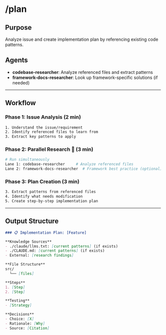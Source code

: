 # /plan 

## Purpose
Analyze issue and create implementation plan by referencing existing code patterns.

## Agents
- **codebase-researcher**: Analyze referenced files and extract patterns
- **framework-docs-researcher**: Look up framework-specific solutions (if needed)

---

## Workflow

### Phase 1: Issue Analysis (2 min)
```bash
1. Understand the issue/requirement
2. Identify referenced files to learn from
3. Extract key patterns to apply
```

### Phase 2: Parallel Research 🔀 (3 min)
```bash
# Run simultaneously
Lane 1: codebase-researcher     # Analyze referenced files
Lane 2: framework-docs-researcher  # Framework best practice (optional)
```

### Phase 3: Plan Creation (3 min)
```bash
3. Extract patterns from referenced files
4. Identify what needs modification
5. Create step-by-step implementation plan
```

---

## Output Structure

```markdown
### 📋 Implementation Plan: [Feature]

**Knowledge Sources**
- ./claude/llms.txt: [current patterns] (if exists)
- ./CLAUDE.md: [current patterns] (if exists)
- External: [research findings]

**File Structure**
src/
  └── [files]

**Steps**
1. [Step]
2. [Step]

**Testing**
- [Strategy]

**Decisions**
- Choice: [X]
- Rationale: [Why]
- Source: [Citation]
```